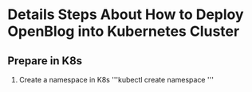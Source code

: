 # Details Steps About How to Deploy OpenBlog into Kubernetes Cluster

## Prepare in K8s
1. Create a namespace in K8s 
'''kubectl create namespace <your-namespace-name>'''

